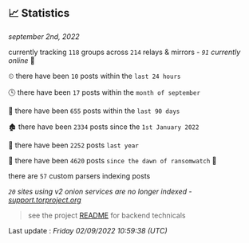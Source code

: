 
## 📈 Statistics
_september 2nd, 2022_

currently tracking `118` groups across `214` relays & mirrors - _`91` currently online_ 📡

⏲ there have been `10` posts within the `last 24 hours`

🕓 there have been `17` posts within the `month of september`

📅 there have been `655` posts within the `last 90 days`

🏚 there have been `2334` posts since the `1st January 2022`

🚀 there have been `2252` posts `last year`

🦕 there have been `4620` posts `since the dawn of ransomwatch` 🐣

there are `57` custom parsers indexing posts

_`20` sites using v2 onion services are no longer indexed - [support.torproject.org](https://support.torproject.org/onionservices/v2-deprecation/)_

> see the project [README](https://github.com/jmousqueton/ransomwatch#readme) for backend technicals



Last update : _Friday 02/09/2022 10:59:38 (UTC)_

